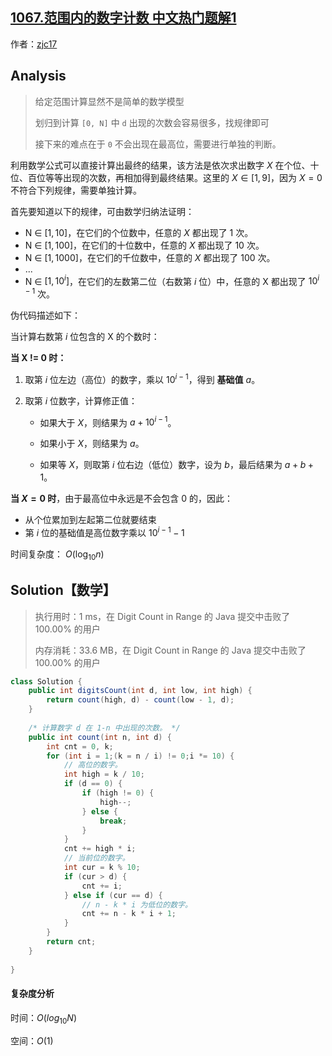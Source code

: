 ## [1067.范围内的数字计数 中文热门题解1](https://leetcode.cn/problems/digit-count-in-range/solutions/100000/shu-xue-gui-na-fa-zhao-gui-lu-chun-shu-xue-by-jiac)

作者：[zjc17](https://leetcode.cn/u/zjc17)

## Analysis

> 给定范围计算显然不是简单的数学模型
>
> 划归到计算 `[0, N]` 中 `d` 出现的次数会容易很多，找规律即可
>
> 接下来的难点在于 `0` 不会出现在最高位，需要进行单独的判断。

利用数学公式可以直接计算出最终的结果，该方法是依次求出数字 $X$ 在个位、十位、百位等等出现的次数，再相加得到最终结果。这里的 $X \in [1,9]$，因为 $X=0$ 不符合下列规律，需要单独计算。

首先要知道以下的规律，可由数学归纳法证明：

- N ∈ $[1, 10]$，在它们的个位数中，任意的 $X$ 都出现了 1 次。
- N ∈ $[1, 100]$，在它们的十位数中，任意的 $X$ 都出现了 10 次。
- N ∈ $[1, 1000]$，在它们的千位数中，任意的 $X$ 都出现了 100 次。
- ...
- N ∈ $[1, 10^i]$，在它们的左数第二位（右数第 $i$ 位）中，任意的 X 都出现了 $10^{i-1}$ 次。



伪代码描述如下：

当计算右数第 $i$ 位包含的 X 的个数时：

**当 X != 0 时：**

1. 取第 $i$ 位左边（高位）的数字，乘以 $10^{i-1}$，得到 **基础值** $a$。

2. 取第 $i$ 位数字，计算修正值：

   - 如果大于 $X$，则结果为 $a + 10^{i-1}$。

   - 如果小于 $X$，则结果为 $a$。

   - 如果等 $X$，则取第 $i$ 位右边（低位）数字，设为 $b$，最后结果为 $a + b + 1$。

**当 $X = 0$ 时**，由于最高位中永远是不会包含 0 的，因此：

- 从个位累加到左起第二位就要结束
- 第 $i$ 位的基础值是高位数字乘以 $10^{i-1}-1$

时间复杂度： $O({\log _{10}}n)$

## Solution【数学】

> 执行用时：1 ms，在 Digit Count in Range 的 Java 提交中击败了 100.00% 的用户
>
> 内存消耗：33.6 MB，在 Digit Count in Range 的 Java 提交中击败了 100.00% 的用户

```java
class Solution {
    public int digitsCount(int d, int low, int high) {
        return count(high, d) - count(low - 1, d);
    }
    
    /* 计算数字 d 在 1-n 中出现的次数。 */
    public int count(int n, int d) {
        int cnt = 0, k;
        for (int i = 1;(k = n / i) != 0;i *= 10) {
            // 高位的数字。
            int high = k / 10;
            if (d == 0) {
                if (high != 0) {
                    high--;
                } else {
                    break;
                }
            }
            cnt += high * i;
            // 当前位的数字。
            int cur = k % 10;
            if (cur > d) {
                cnt += i;
            } else if (cur == d) {
                // n - k * i 为低位的数字。
                cnt += n - k * i + 1;
            }
        }
        return cnt;
    }
    
}
```

#### 复杂度分析

时间：$O(log_{10}N)$

空间：$O(1)$

